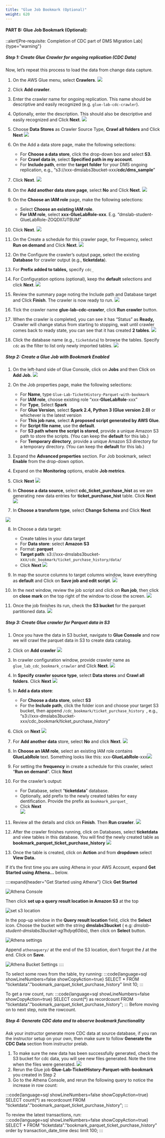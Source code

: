```yaml
---
title: "Glue Job Bookmark (Optional)"
weight: 620
---
```


#### PART B: Glue Job Bookmark (Optional):

::alert[Pre-requisite: Completion of CDC part of DMS Migration Lab]{type="warning"}

##### Step 1: Create Glue Crawler for ongoing replication (CDC Data)

Now, let’s repeat this process to load the data from change data
capture.

1. On the AWS Glue menu, select **Crawlers**.
   ![](/static/600/media/image9.png)

2. Click **Add crawler**.

3. Enter the crawler name for ongoing replication. This name should be descriptive and easily recognized (e.g. `glue-lab-cdc-crawler`).

4. Optionally, enter the description. This should also be descriptive and easily recognized and Click **Next**.
   ![](/static/600/media/image47.png)

5. Choose **Data Stores** as Crawler Source Type, **Crawl all folders**
    and Click **Next**
   ![](/static/600/media/image11.png)

6. On the Add a data store page, make the following selections:

    - For **Choose a data store**, click the drop-down box and select **S3**.  
    - For **Crawl data in**, select **Specified path in my account**.  
    - For **Include path**, enter the **target folder** for your DMS ongoing replication, e.g., “s3://xxx-dmslabs3bucket-xxx/**cdc/dms_sample**”  

7. Click **Next**.
   ![](/static/600/media/image48.png)

8. On the **Add another data store page**, select **No** and Click **Next**.
   ![](/static/600/media/image49.png)

9. On the **Choose an IAM role** page, make the following selections:
    - Select **Choose an existing IAM role**.  
    - **For IAM role**, select **xxx-GlueLabRole-xxx**. E.g. “dmslab-student-GlueLabRole-ZOQDII7JTBUM”  

10. Click **Next**.
   ![](/static/600/media/image50.png)

11. On the Create a schedule for this crawler page, for Frequency, select **Run on demand** and Click **Next**.
   ![](/static/600/media/image51.png)

12. On the Configure the crawler’s output page, select the existing **Database** for crawler output (e.g., **ticketdata**).

13. For **Prefix added to tables,** specify `cdc_`

14. For Configuration options (optional), keep the **default** selections and click **Next**.
   ![](/static/600/media/image52.png)

15. Review the summary page noting the Include path and Database target and Click **Finish**. The crawler is now ready to run.
   ![](/static/600/media/image53.png)

16. Tick the crawler name **glue-lab-cdc-crawler**, click **Run crawler** button.

17. When the crawler is completed, you can see it has “Status” as **Ready,** Crawler will change status from starting to stopping, wait until crawler comes back to ready state, you can see that it has created **2 tables**.
   ![](/static/600/media/image54.png)

18. Click the database name (e.g., `ticketdata`) to browse the tables. Specify `cdc` as the filter to list only newly imported tables.
   ![](/static/600/media/image55.png)

##### Step 2: Create a Glue Job with Bookmark Enabled

1. On the left-hand side of Glue Console, click on **Jobs** and then Click on **Add Job.**
   ![](/static/600/media/image56.png)

2. On the Job properties page, make the following selections:
    - For **Name**, type `Glue-Lab-TicketHistory-Parquet-with-bookmark`  
    - For **IAM role**, choose existing role “xxx-**GlueLabRole**-xxx”  
    - For **Type**, Select **Spark**  
    - For **Glue Version**, select **Spark 2.4, Python 3 (Glue version 2.0)** or whichever is the latest version
    - For **This job runs**, select **A proposed script generated by AWS Glue**.
    - For **Script file name**, use the **default**.
    - For **S3 path where the script is stored**, provide a unique Amazon S3 path to store the scripts. (You can keep the **default** for this lab.)
    - For **Temporary directory**, provide a unique Amazon S3 directory for a temporary directory. (You can keep the **default** for this lab.)

3. Expand the **Advanced properties** section. For Job bookmark, select **Enable** from the drop-down option.
4. Expand on the **Monitoring** options, enable **Job metrics**.
5. Click **Next**
   ![](/static/600/media/image57.png)

6. In **Choose a data source**, select **cdc_ticket_purchase_hist** as we are generating new data entries for **ticket_purchase_hist** table. Click **Next**
   ![](/static/600/media/56.png)

7. In **Choose a transform type**, select **Change Schema** and Click **Next**

![](/static/600/media/image59.png)

8. In Choose a data target:
    - Create tables in your data target
    - For **Data store**: select **Amazon** **S3**
    - Format: **parquet**
    - **Target path**: s3://xxx-dmslabs3bucket-xxx`/cdc_bookmark/ticket_purchase_history/data/`
    - Click **Next**
   ![](/static/600/media/image60.png)

9. In map the source columns to target columns window, leave everything as **default** and Click on **Save job and edit script**.
   ![](/static/600/media/59.png)

10. In the next window, review the job script and click on **Run job**, then click on **close** **mark** on the top right of the window to close the screen.
   ![](/static/600/media/60.png)

11. Once the job finishes its run, check the **S3 bucket** for the parquet partitioned data.
   ![](/static/600/media/61.png)

##### Step 3: Create Glue crawler for Parquet data in S3 

1. Once you have the data in S3 bucket, navigate to **Glue Console** and now we will crawl the parquet data in S3 to create data catalog.
2. Click on **Add crawler**
   ![](/static/600/media/image64.png)
3. In crawler configuration window, provide crawler name as `glue_lab_cdc_bookmark_crawler` and Click **Next**.
   ![](/static/600/media/image65.png)
4. In **Specify** **crawler source type**, select **Data stores** and **Crawl all folders**. Click **Next**
   ![](/static/600/media/image66.png)
5. In **Add a data store**:
    - For **Choose a data store**, select **S3**
    - For the **Include path**, click the folder icon and choose your target S3 bucket, then append `/cdc_bookmark/ticket_purchase_history `, e.g., “s3://xxx-dmslabs3bucket-xxx/cdc_bookmark/ticket_purchase_history”
6. Click on **Next**
   ![](/static/600/media/image67.png)
7. For **Add another data** store, select **No** and click **Next**.
   ![](/static/600/media/image68.png)
8. In **Choose an IAM role**, select an existing IAM role contains **GlueLabRole** text. Something looks like this: xxx-**GlueLabRole**-xxx![](/static/600/media/image69.png)
9. For setting the **frequency** in create a schedule for this crawler, select “**Run on demand**”. Click **Next**
10. For the crawler’s output:  
    - For Database, select “**ticketdata**” database.  
    - Optionally, add prefix to the newly created tables for easy dentification. Provide the prefix as `bookmark_parquet_`  
    - Click **Next**  
   ![](/static/600/media/image70.png)

11. Review all the details and click on **Finish**. Then **Run crawler**.
   ![](/static/600/media/image71.png)

12. After the crawler finishes running, click on Databases, select **ticketdata** and view tables in this database. You will find the newly created table as **bookmark_parquet_ticket_purchase_history**
   ![](/static/600/media/image72.png)

13. Once the table is created, click on **Action** and from **dropdown** select **View Data.**

If it’s the first time you are using Athena in your AWS Account, expand **Get Started using Athena...** below.

::::expand{header="Get Started using Athena"}
Click **Get Started**  

![Athena Console](/static/300/images-streamingETL/image73.png)

Then click **set up a query result location in Amazon S3** at the top

![set s3 location](/static/300/images-streamingETL/image74.png)

In the pop-up window in the **Query result location** field, click the **Select** icon. Choose the bucket with the string     **dmslabs3bucket** ( e.g: *dmslab-student-dmslabs3bucket-xg1hdyq60ibs*), then click on **Select** button.

![Athena settings](/static/300/images-streamingETL/v-image10.png)

Append `athenaquery/` at the end of the S3 location, don't forgot the **/** at the end. Click on **Save**.

![Athena Bucket Settings](/static/300/images-streamingETL/v-image11.png)
::::

To select some rows from the table, try running:
:::code{language=sql showLineNumbers=false showCopyAction=true}
SELECT * FROM
"ticketdata"."bookmark_parquet_ticket_purchase_history" limit 10;
:::

To get a row count, run:
:::code{language=sql showLineNumbers=false showCopyAction=true}
SELECT count(*) as recordcount FROM
"ticketdata"."bookmark_parquet_ticket_purchase_history";
:::
Before moving on to next step, note the rowcount.

##### Step 4: Generate CDC data and to observe bookmark functionality

Ask your instructor generate more CDC data at source database, if you ran the instructor setup on your own, then make sure to follow **Generate the CDC Data** section from instructor prelab.

1.  To make sure the new data has been successfully generated, check the S3 bucket for cdc data, you will see new files generated. Note the time when the files were generated.
   ![](/static/600/media/image76.png)
2.  Rerun the Glue job **Glue-Lab-TicketHistory-Parquet-with-bookmark** you created in Step 2
3.  Go to the Athena Console, and rerun the following query to notice the increase in row count:
 
   :::code{language=sql showLineNumbers=false showCopyAction=true}
   SELECT count(*) as recordcount FROM
   "ticketdata"."bookmark_parquet_ticket_purchase_history";
   :::

   To review the latest transactions, run:  
   :::code{language=sql showLineNumbers=false showCopyAction=true}
   SELECT * FROM
   "ticketdata"."bookmark_parquet_ticket_purchase_history" order by
   transaction_date_time desc limit 100;
   :::

